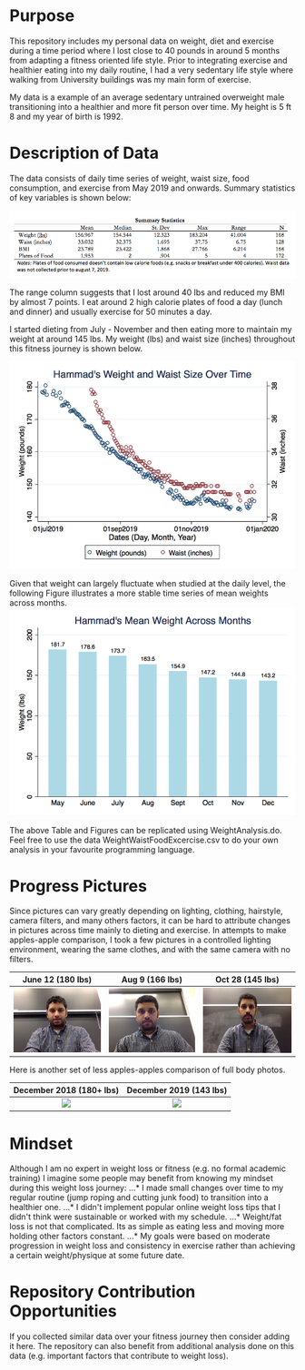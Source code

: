 # Purpose
This repository includes my personal data on weight, diet and exercise during a time period where I lost close to 40 pounds in around 5 months from adapting a fitness oriented life style. Prior to integrating exercise  and healthier eating into my daily routine, I had a very sedentary life style where walking from University buildings was my main form of exercise. 

My data is a example of an average sedentary untrained overweight male transitioning into a healthier and more fit person over time. My height is 5 ft 8 and my year of birth is 1992. 

# Description of Data

The data consists of daily time series of weight, waist size, food consumption, and exercise from May 2019 and onwards. Summary statistics of key variables is shown below:

![Summary Statistics](/Figures/SummaryStatistics.png)

The range column suggests that I lost around 40 lbs and reduced my BMI by almost 7 points. I eat around 2 high calorie plates of food a day (lunch and dinner) and usually exercise for 50 minutes a day.

I started dieting from July - November and then eating more to maintain my weight at around 145 lbs. My weight (lbs) and waist size (inches) throughout this fitness journey is shown below. 

![Weight and Waist over time](/Figures/WeightWaistTimeSeries.jpg)

Given that weight can largely fluctuate when studied at the daily level, the following Figure illustrates a more stable time series of mean weights across months.
![Mean Weight Across Months](/Figures/MeanWeightMonths.jpg)

The above Table and Figures can be replicated using WeightAnalysis.do. Feel free to use the data WeightWaistFoodExcercise.csv to do your own analysis in your favourite programming language. 

# Progress Pictures
Since pictures can vary greatly depending on lighting, clothing, hairstyle, camera filters, and many others factors, it can be hard to attribute changes in pictures across time mainly to dieting and exercise. In attempts to make apples-apple comparison, I took a few pictures in a controlled lighting environment, wearing the same clothes, and with the same camera with no filters.

June 12 (180 lbs)          |  Aug 9 (166 lbs)  | Oct 28 (145 lbs)
:-------------------------:|:-------------------------:|:-------------------------:
![](/Figures/HammadJune122019.jpg)  |  ![](/Figures/HammadAug92019.jpg)   |  ![](/Figures/HammadOct282019.jpg)


Here is another set of less apples-apples comparison of full body photos.

December 2018 (180+ lbs)             |  December 2019 (143 lbs)
:-------------------------:|:-------------------------:
![](/Figures/Hammad2018.png)  |  ![](/Figures/HammadDec2019.jph)

# Mindset
Although I am no expert in weight loss or fitness (e.g. no formal academic training) I imagine some people may benefit from knowing my mindset during this weight loss journey:
...* I made small changes over time to my regular routine (jump roping and cutting junk food) to transition into a healthier one.
...* I didn't implement popular online weight loss tips that I didn't think were sustainable or worked with my schedule.
...* Weight/fat loss is not that complicated. Its as simple as eating less and moving more holding other factors constant.
...* My goals were based on moderate progression in weight loss and consistency in exercise rather than achieving a certain weight/physique at some future date.

# Repository Contribution Opportunities 
If you collected similar data over your fitness journey then consider adding it here. The repository can also benefit from additional analysis done on this data (e.g. important factors that contribute to weight loss). 



